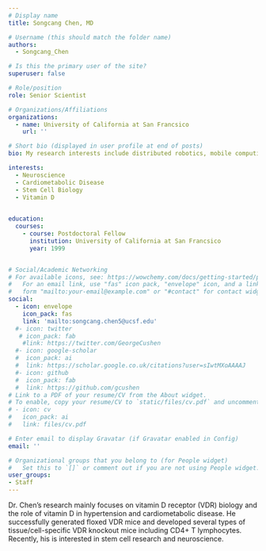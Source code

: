 ```yaml
---
# Display name
title: Songcang Chen, MD

# Username (this should match the folder name)
authors:
  - Songcang_Chen

# Is this the primary user of the site?
superuser: false

# Role/position
role: Senior Scientist

# Organizations/Affiliations
organizations:
  - name: University of California at San Francsico
    url: ''

# Short bio (displayed in user profile at end of posts)
bio: My research interests include distributed robotics, mobile computing and programmable matter.

interests:
  - Neuroscience
  - Cardiometabolic Disease
  - Stem Cell Biology
  - Vitamin D
  

education:
  courses:
    - course: Postdoctoral Fellow
      institution: University of California at San Francsico
      year: 1999


# Social/Academic Networking
# For available icons, see: https://wowchemy.com/docs/getting-started/page-builder/#icons
#   For an email link, use "fas" icon pack, "envelope" icon, and a link in the
#   form "mailto:your-email@example.com" or "#contact" for contact widget.
social:
  - icon: envelope
    icon_pack: fas
    link: 'mailto:songcang.chen5@ucsf.edu'
  #- icon: twitter
   # icon_pack: fab
    #link: https://twitter.com/GeorgeCushen
  #- icon: google-scholar
  #  icon_pack: ai
  #  link: https://scholar.google.co.uk/citations?user=sIwtMXoAAAAJ
  #- icon: github
  #  icon_pack: fab
  #  link: https://github.com/gcushen
# Link to a PDF of your resume/CV from the About widget.
# To enable, copy your resume/CV to `static/files/cv.pdf` and uncomment the lines below.
# - icon: cv
#   icon_pack: ai
#   link: files/cv.pdf

# Enter email to display Gravatar (if Gravatar enabled in Config)
email: ''

# Organizational groups that you belong to (for People widget)
#   Set this to `[]` or comment out if you are not using People widget.
user_groups:
- Staff
---
```


Dr. Chen’s research mainly focuses on vitamin D receptor (VDR) biology and the role of vitamin D in hypertension and cardiometabolic disease. He successfully generated floxed VDR mice and developed several types of tissue/cell-specific VDR knockout mice including CD4+ T lymphocytes. Recently, his is interested in stem cell research and neuroscience.
